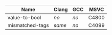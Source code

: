 Name                                  | Clang        | GCC              | MSVC  |
--------------------------------------|--------------|------------------|-------|
value-to-bool                         | *no*         | *no*             | C4800 |
mismatched-tags                       | *same*       | *no*             | C4099 |